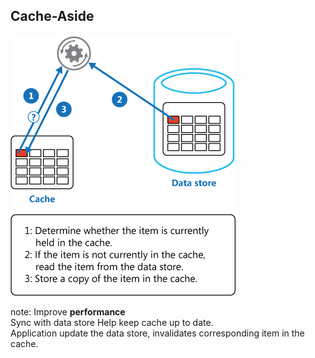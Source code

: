 ## Cache-Aside

![Cache-Aside](../resources/images/cache-aside.png)

note:
Improve __performance__  
Sync with data store 
Help keep cache up to date.  
Application update the data store, invalidates corresponding item in the cache.    
